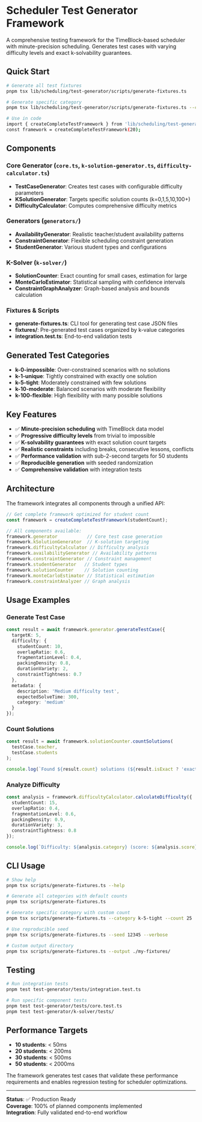 # Scheduler Test Generator Framework

A comprehensive testing framework for the TimeBlock-based scheduler with minute-precision scheduling. Generates test cases with varying difficulty levels and exact k-solvability guarantees.

## Quick Start

```bash
# Generate all test fixtures
pnpm tsx lib/scheduling/test-generator/scripts/generate-fixtures.ts

# Generate specific category
pnpm tsx lib/scheduling/test-generator/scripts/generate-fixtures.ts --category k-1-unique --count 50

# Use in code
import { createCompleteTestFramework } from 'lib/scheduling/test-generator';
const framework = createCompleteTestFramework(20);
```

## Components

### Core Generator (`core.ts`, `k-solution-generator.ts`, `difficulty-calculator.ts`)
- **TestCaseGenerator**: Creates test cases with configurable difficulty parameters
- **KSolutionGenerator**: Targets specific solution counts (k=0,1,5,10,100+)  
- **DifficultyCalculator**: Computes comprehensive difficulty metrics

### Generators (`generators/`)
- **AvailabilityGenerator**: Realistic teacher/student availability patterns
- **ConstraintGenerator**: Flexible scheduling constraint generation
- **StudentGenerator**: Various student types and configurations

### K-Solver (`k-solver/`)
- **SolutionCounter**: Exact counting for small cases, estimation for large
- **MonteCarloEstimator**: Statistical sampling with confidence intervals
- **ConstraintGraphAnalyzer**: Graph-based analysis and bounds calculation

### Fixtures & Scripts
- **generate-fixtures.ts**: CLI tool for generating test case JSON files
- **fixtures/**: Pre-generated test cases organized by k-value categories
- **integration.test.ts**: End-to-end validation tests

## Generated Test Categories

- **k-0-impossible**: Over-constrained scenarios with no solutions
- **k-1-unique**: Tightly constrained with exactly one solution
- **k-5-tight**: Moderately constrained with few solutions  
- **k-10-moderate**: Balanced scenarios with moderate flexibility
- **k-100-flexible**: High flexibility with many possible solutions

## Key Features

- ✅ **Minute-precision scheduling** with TimeBlock data model
- ✅ **Progressive difficulty levels** from trivial to impossible
- ✅ **K-solvability guarantees** with exact solution count targets
- ✅ **Realistic constraints** including breaks, consecutive lessons, conflicts
- ✅ **Performance validation** with sub-2-second targets for 50 students
- ✅ **Reproducible generation** with seeded randomization
- ✅ **Comprehensive validation** with integration tests

## Architecture

The framework integrates all components through a unified API:

```typescript
// Get complete framework optimized for student count
const framework = createCompleteTestFramework(studentCount);

// All components available:
framework.generator           // Core test case generation
framework.kSolutionGenerator  // K-solution targeting
framework.difficultyCalculator // Difficulty analysis
framework.availabilityGenerator // Availability patterns
framework.constraintGenerator // Constraint management
framework.studentGenerator   // Student types
framework.solutionCounter    // Solution counting
framework.monteCarloEstimator // Statistical estimation
framework.constraintAnalyzer // Graph analysis
```

## Usage Examples

### Generate Test Case

```typescript
const result = await framework.generator.generateTestCase({
  targetK: 5,
  difficulty: {
    studentCount: 10,
    overlapRatio: 0.6,
    fragmentationLevel: 0.4,
    packingDensity: 0.8,
    durationVariety: 2,
    constraintTightness: 0.7
  },
  metadata: {
    description: 'Medium difficulty test',
    expectedSolveTime: 300,
    category: 'medium'
  }
});
```

### Count Solutions

```typescript
const result = await framework.solutionCounter.countSolutions(
  testCase.teacher,
  testCase.students
);

console.log(`Found ${result.count} solutions (${result.isExact ? 'exact' : 'estimated'})`);
```

### Analyze Difficulty

```typescript
const analysis = framework.difficultyCalculator.calculateDifficulty({
  studentCount: 15,
  overlapRatio: 0.4,
  fragmentationLevel: 0.6,
  packingDensity: 0.9,
  durationVariety: 3,
  constraintTightness: 0.8
});

console.log(`Difficulty: ${analysis.category} (score: ${analysis.score})`);
```

## CLI Usage

```bash
# Show help
pnpm tsx scripts/generate-fixtures.ts --help

# Generate all categories with default counts
pnpm tsx scripts/generate-fixtures.ts

# Generate specific category with custom count
pnpm tsx scripts/generate-fixtures.ts --category k-5-tight --count 25

# Use reproducible seed
pnpm tsx scripts/generate-fixtures.ts --seed 12345 --verbose

# Custom output directory  
pnpm tsx scripts/generate-fixtures.ts --output ./my-fixtures/
```

## Testing

```bash
# Run integration tests
pnpm test test-generator/tests/integration.test.ts

# Run specific component tests
pnpm test test-generator/tests/core.test.ts
pnpm test test-generator/k-solver/tests/
```

## Performance Targets

- **10 students**: < 50ms
- **20 students**: < 200ms
- **30 students**: < 500ms
- **50 students**: < 2000ms

The framework generates test cases that validate these performance requirements and enables regression testing for scheduler optimizations.

---

**Status**: ✅ Production Ready  
**Coverage**: 100% of planned components implemented  
**Integration**: Fully validated end-to-end workflow